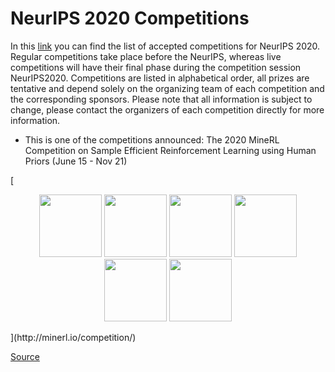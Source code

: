 # NeurIPS 2020 Competitions

In this [link](https://neurips.cc/Conferences/2020/CompetitionTrack) you can find the list of accepted competitions for NeurIPS 2020. Regular competitions take place before the NeurIPS, whereas live competitions will have their final phase during the competition session NeurIPS2020.  Competitions are listed in alphabetical order, all prizes are tentative and depend solely on the organizing team of each competition and the corresponding sponsors. Please note that all information is subject to change, please contact the organizers of each competition directly for more information.

- This is one of the competitions announced: The 2020 MineRL Competition on Sample Efficient Reinforcement Learning using Human Priors (June 15 - Nov 21)

[<p align="center">
  [<img src="https://github.com/Machine-Learning-Tokyo/AI-ML-Newsletter/blob/master/images/mineRL1.gif" width="100" />](http://minerl.io/competition/)
  [<img src="https://github.com/Machine-Learning-Tokyo/AI-ML-Newsletter/blob/master/images/mineRL2.gif" width="100" />](http://minerl.io/competition/)
  [<img src="https://github.com/Machine-Learning-Tokyo/AI-ML-Newsletter/blob/master/images/mineRL3.gif" width="100" />](http://minerl.io/competition/)
  [<img src="https://github.com/Machine-Learning-Tokyo/AI-ML-Newsletter/blob/master/images/mineRL4.gif" width="100" />](http://minerl.io/competition/)
  [<img src="https://github.com/Machine-Learning-Tokyo/AI-ML-Newsletter/blob/master/images/mineRL5.gif" width="100" />](http://minerl.io/competition/)
  [<img src="https://github.com/Machine-Learning-Tokyo/AI-ML-Newsletter/blob/master/images/mineRL6.gif" width="100" />](http://minerl.io/competition/)
</p>](http://minerl.io/competition/)


[Source](https://neurips.cc/Conferences/2020/CompetitionTrack)


